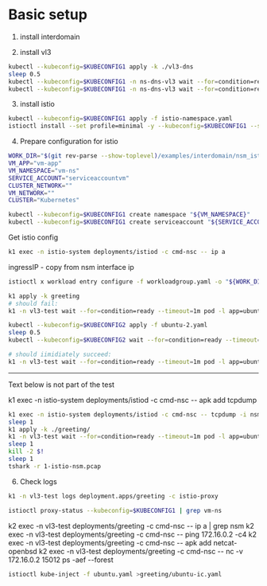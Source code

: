# Basic setup 
1. install interdomain

2. install vl3
```bash
kubectl --kubeconfig=$KUBECONFIG1 apply -k ./vl3-dns
sleep 0.5
kubectl --kubeconfig=$KUBECONFIG1 -n ns-dns-vl3 wait --for=condition=ready --timeout=1m pod -l app=nse-vl3-vpp
kubectl --kubeconfig=$KUBECONFIG1 -n ns-dns-vl3 wait --for=condition=ready --timeout=1m pod -l app=vl3-ipam
```

3. install istio
```bash
kubectl --kubeconfig=$KUBECONFIG1 apply -f istio-namespace.yaml
istioctl install --set profile=minimal -y --kubeconfig=$KUBECONFIG1 --set meshConfig.accessLogFile=/dev/stdout
```

4. Prepare configuration for istio
```bash
WORK_DIR="$(git rev-parse --show-toplevel)/examples/interdomain/nsm_istio_vl3/clean/greeting/istio-vm-configs"
VM_APP="vm-app"
VM_NAMESPACE="vm-ns"
SERVICE_ACCOUNT="serviceaccountvm"
CLUSTER_NETWORK=""
VM_NETWORK=""
CLUSTER="Kubernetes"
```

```bash
kubectl --kubeconfig=$KUBECONFIG1 create namespace "${VM_NAMESPACE}"
kubectl --kubeconfig=$KUBECONFIG1 create serviceaccount "${SERVICE_ACCOUNT}" -n "${VM_NAMESPACE}"
```

Get istio config
```bash
k1 exec -n istio-system deployments/istiod -c cmd-nsc -- ip a
```
ingressIP - copy from nsm interface ip
```bash
istioctl x workload entry configure -f workloadgroup.yaml -o "${WORK_DIR}" --clusterID "${CLUSTER}" --kubeconfig=$KUBECONFIG1 --ingressIP=172.16.0.2
```

```bash
k1 apply -k greeting
# should fail:
k1 -n vl3-test wait --for=condition=ready --timeout=1m pod -l app=ubuntu
```

```bash
kubectl --kubeconfig=$KUBECONFIG2 apply -f ubuntu-2.yaml
sleep 0.5
kubectl --kubeconfig=$KUBECONFIG2 wait --for=condition=ready --timeout=2m pod -l app=ubuntu-2
```

```bash
# should iimidiately succeed:
k1 -n vl3-test wait --for=condition=ready --timeout=1m pod -l app=ubuntu
```











---

Text below is not part of the test

k1 exec -n istio-system deployments/istiod -c cmd-nsc -- apk add tcpdump

```bash
k1 exec -n istio-system deployments/istiod -c cmd-nsc -- tcpdump -i nsm-1 -U -w - >1-istio-nsm.pcap &
sleep 1
k1 apply -k ./greeting/
k1 -n vl3-test wait --for=condition=ready --timeout=1m pod -l app=ubuntu
sleep 1
kill -2 $!
sleep 1
tshark -r 1-istio-nsm.pcap
```
6. Check logs
```bash
k1 -n vl3-test logs deployment.apps/greeting -c istio-proxy
```
```bash
istioctl proxy-status --kubeconfig=$KUBECONFIG1 | grep vm-ns
```

k2 exec -n vl3-test deployments/greeting -c cmd-nsc -- ip a | grep nsm
k2 exec -n vl3-test deployments/greeting -c cmd-nsc -- ping 172.16.0.2 -c4
k2 exec -n vl3-test deployments/greeting -c cmd-nsc -- apk add netcat-openbsd
k2 exec -n vl3-test deployments/greeting -c cmd-nsc -- nc -v 172.16.0.2 15012
ps -aef --forest

```bash
istioctl kube-inject -f ubuntu.yaml >greeting/ubuntu-ic.yaml
```
